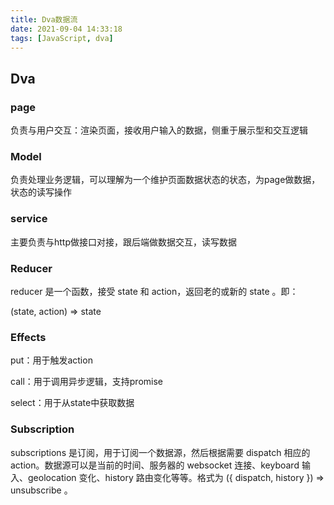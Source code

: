 ```yaml
---
title: Dva数据流
date: 2021-09-04 14:33:18
tags: [JavaScript, dva]
---
```




## Dva

### page

负责与用户交互：渲染页面，接收用户输入的数据，侧重于展示型和交互逻辑

### Model

负责处理业务逻辑，可以理解为一个维护页面数据状态的状态，为page做数据，状态的读写操作

### service

主要负责与http做接口对接，跟后端做数据交互，读写数据

### Reducer

reducer 是一个函数，接受 state 和 action，返回老的或新的 state 。即：

(state, action) => state

### Effects

put：用于触发action

call：用于调用异步逻辑，支持promise

select：用于从state中获取数据

### Subscription

subscriptions 是订阅，用于订阅一个数据源，然后根据需要 dispatch 相应的 action。数据源可以是当前的时间、服务器的 websocket 连接、keyboard 输入、geolocation 变化、history 路由变化等等。格式为 ({ dispatch, history }) => unsubscribe 。
